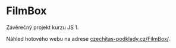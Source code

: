 # FilmBox

Závěrečný projekt kurzu JS 1.

Náhled hotového webu na adrese [czechitas-podklady.cz/FilmBox/](https://czechitas-podklady.cz/FilmBox/).
